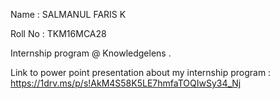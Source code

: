 Name	: SALMANUL FARIS K

Roll No	: TKM16MCA28

Internship program @ Knowledgelens .

Link to power point presentation about my internship program : https://1drv.ms/p/s!AkM4S58K5LE7hmfaTOQIwSy34_Nj